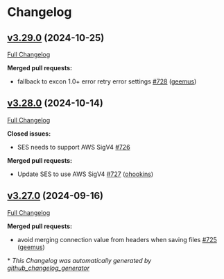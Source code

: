 # Changelog

## [v3.29.0](https://github.com/fog/fog-aws/tree/v3.29.0) (2024-10-25)

[Full Changelog](https://github.com/fog/fog-aws/compare/v3.28.0...v3.29.0)

**Merged pull requests:**

- fallback to excon 1.0+ error retry error settings [\#728](https://github.com/fog/fog-aws/pull/728) ([geemus](https://github.com/geemus))

## [v3.28.0](https://github.com/fog/fog-aws/tree/v3.28.0) (2024-10-14)

[Full Changelog](https://github.com/fog/fog-aws/compare/v3.27.0...v3.28.0)

**Closed issues:**

- SES needs to support AWS SigV4 [\#726](https://github.com/fog/fog-aws/issues/726)

**Merged pull requests:**

- Update SES to use AWS SigV4 [\#727](https://github.com/fog/fog-aws/pull/727) ([ohookins](https://github.com/ohookins))

## [v3.27.0](https://github.com/fog/fog-aws/tree/v3.27.0) (2024-09-16)

[Full Changelog](https://github.com/fog/fog-aws/compare/v3.26.0...v3.27.0)

**Merged pull requests:**

- avoid merging connection value from headers when saving files [\#725](https://github.com/fog/fog-aws/pull/725) ([geemus](https://github.com/geemus))



\* *This Changelog was automatically generated by [github_changelog_generator](https://github.com/github-changelog-generator/github-changelog-generator)*
